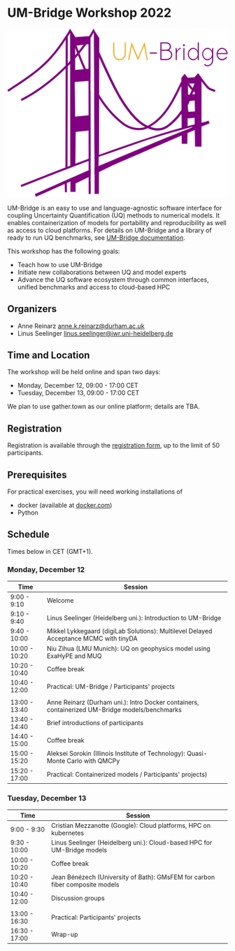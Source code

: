 # UM-Bridge Workshop 2022

![UM-Bridge logo](/UM-bridge.png)

UM-Bridge is an easy to use and language-agnostic software interface for coupling Uncertainty Quantification (UQ) methods to numerical models. It enables containerization of models for portability and reproducibility as well as access to cloud platforms. For details on UM-Bridge and a library of ready to run  UQ benchmarks, see [UM-Bridge documentation](https://um-bridge-benchmarks.readthedocs.io/en/docs/).

This workshop has the following goals:

* Teach how to use UM-Bridge
* Initiate new collaborations between UQ and model experts
* Advance the UQ software ecosystem through common interfaces, unified benchmarks and access to cloud-based HPC

## Organizers

* Anne Reinarz [anne.k.reinarz@durham.ac.uk](mailto:anne.k.reinarz@durham.ac.uk)
* Linus Seelinger [linus.seelinger@iwr.uni-heidelberg.de](mailto:linus.seelinger@iwr.uni-heidelberg.de)

## Time and Location

The workshop will be held online and span two days:
* Monday, December 12, 09:00 - 17:00 CET
* Tuesday, December 13, 09:00 - 17:00 CET

We plan to use gather.town as our online platform; details are TBA.

## Registration

Registration is available through the [registration form](https://forms.gle/ndMiRwB7mpiLxrpM8), up to the limit of 50 participants.

## Prerequisites

For practical exercises, you will need working installations of
* docker (available at [docker.com](https://www.docker.com/))
* Python

## Schedule

Times below in CET (GMT+1).

### Monday, December 12

| Time | Session |
| --- | --- |
| 9:00 - 9:10 | Welcome |
| 9:10 - 9:40 | Linus Seelinger (Heidelberg uni.): Introduction to UM-Bridge |
| 9:40 - 10:00 | Mikkel Lykkegaard (digiLab Solutions): Multilevel Delayed Acceptance MCMC with tinyDA |
| 10:00 - 10:20 | Niu Zihua (LMU Munich): UQ on geophysics model using ExaHyPE and MUQ |
| 10:20 - 10:40 | Coffee break |
| 10:40 - 12:00 | Practical: UM-Bridge / Participants' projects |
|  |  |
| 13:00 - 13:40 | Anne Reinarz (Durham uni.): Intro Docker containers, containerized UM-Bridge models/benchmarks |
| 13:40 - 14:40 | Brief introductions of participants |
| 14:40 - 15:00 | Coffee break |
| 15:00 - 15:20 | Aleksei Sorokin (Illinois Institute of Technology): Quasi-Monte Carlo with QMCPy |
| 15:20 - 17:00 | Practical: Containerized models / Participants' projects) |

### Tuesday, December 13

| Time | Session |
| --- | --- |
| 9:00 - 9:30 | Cristian Mezzanotte (Google): Cloud platforms, HPC on kubernetes |
| 9:30 - 10:00 | Linus Seelinger (Heidelberg uni.): Cloud-based HPC for UM-Bridge models |
| 10:00 - 10:20 | Coffee break |
| 10:20 - 10:40 | Jean Bénézech (University of Bath): GMsFEM for carbon fiber composite models |
| 10:40 - 12:00 | Discussion groups |
|  |  |
| 13:00 - 16:30 | Practical: Participants' projects |
| 16:30 - 17:00 | Wrap-up |
